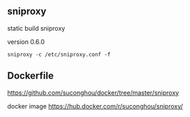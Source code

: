 ## sniproxy

static build sniproxy

version 0.6.0


```
sniproxy -c /etc/sniproxy.conf -f
```


## Dockerfile

https://github.com/suconghou/docker/tree/master/sniproxy

docker image  https://hub.docker.com/r/suconghou/sniproxy/


